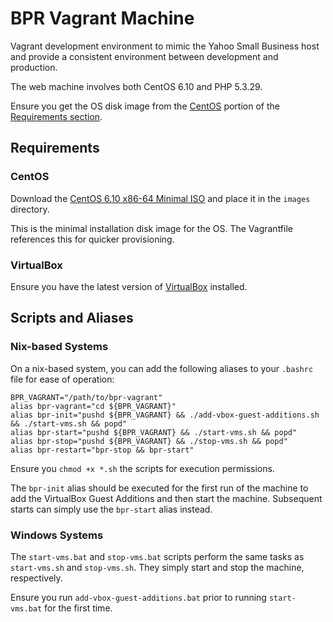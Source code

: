 # BPR Vagrant Machine

Vagrant development environment to mimic the Yahoo Small Business host and provide a consistent environment between development and production.

The web machine involves both CentOS 6.10 and PHP 5.3.29.

Ensure you get the OS disk image from the [CentOS](#CentOS) portion of the [Requirements section](#Requirements). 

## Requirements

### CentOS

Download the [CentOS 6.10 x86-64 Minimal ISO](https://vault.centos.org/6.10/isos/x86_64/CentOS-6.10-x86_64-minimal.iso) and place it in the `images` directory.

This is the minimal installation disk image for the OS. The Vagrantfile references this for quicker provisioning.

### VirtualBox

Ensure you have the latest version of [VirtualBox](https://www.virtualbox.org/wiki/Downloads) installed.

## Scripts and Aliases

### Nix-based Systems

On a nix-based system, you can add the following aliases to your `.bashrc` file for ease of operation:

```
BPR_VAGRANT="/path/to/bpr-vagrant"
alias bpr-vagrant="cd ${BPR_VAGRANT}"
alias bpr-init="pushd ${BPR_VAGRANT} && ./add-vbox-guest-additions.sh && ./start-vms.sh && popd"
alias bpr-start="pushd ${BPR_VAGRANT} && ./start-vms.sh && popd"
alias bpr-stop="pushd ${BPR_VAGRANT} && ./stop-vms.sh && popd"
alias bpr-restart="bpr-stop && bpr-start"
```

Ensure you `chmod +x *.sh` the scripts for execution permissions.

The `bpr-init` alias should be executed for the first run of the machine to add the VirtualBox Guest Additions and then start the machine. Subsequent starts can simply use the `bpr-start` alias instead.

### Windows Systems

The `start-vms.bat` and `stop-vms.bat` scripts perform the same tasks as `start-vms.sh` and `stop-vms.sh`. They simply start and stop the machine, respectively.

Ensure you run `add-vbox-guest-additions.bat` prior to running `start-vms.bat` for the first time.
